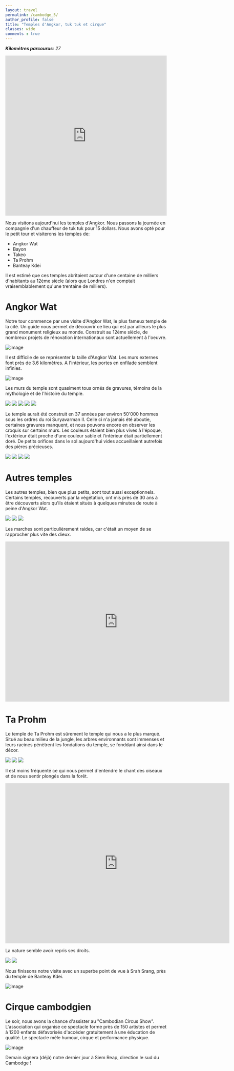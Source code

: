 ```yaml
---
layout: travel
permalink: /cambodge_5/
author_profile: false
title: "Temples d'Angkor, tuk tuk et cirque"
classes: wide
comments : true
---
```


<!-- jQuery 1.8 or later, 33 KB -->
<script src="https://ajax.googleapis.com/ajax/libs/jquery/1.11.1/jquery.min.js"></script>

<!-- Fotorama from CDNJS, 19 KB -->
<link  href="https://cdnjs.cloudflare.com/ajax/libs/fotorama/4.6.4/fotorama.css" rel="stylesheet">
<script src="https://cdnjs.cloudflare.com/ajax/libs/fotorama/4.6.4/fotorama.js"></script>

***Kilomètres parcourus***: *27*

<iframe src="https://www.google.com/maps/d/u/0/embed?mid=11EmoT3vG8HMVtzV-9UDV6fPcCu6giZY2" width="100%" height="500" frameBorder="0"></iframe>

<br>

Nous visitons aujourd'hui les temples d'Angkor. Nous passons la journée en compagnie d'un chauffeur de tuk tuk pour 15 dollars. Nous avons opté pour le petit tour et visiterons les temples de:
- Angkor Wat
- Bayon
- Takeo
- Ta Prohm
- Banteay Kdei

Il est estimé que ces temples abritaient autour d'une centaine de milliers d'habitants au 12ème siècle (alors que Londres n'en comptait vraisemblablement qu'une trentaine de milliers).

# Angkor Wat

Notre tour commence par une visite d'Angkor Wat, le plus fameux temple de la cité. Un guide nous permet de découvrir ce lieu qui est par ailleurs le plus grand monument religieux au monde. Construit au 12ème siècle, de nombreux projets de rénovation internationaux sont actuellement à l'oeuvre. 

![image](https://drive.google.com/uc?id=1p62A7J2arJII9dIyNNq7-In65KVPiLUa)

Il est difficile de se représenter la taille d'Angkor Wat. Les murs externes font près de 3.6 kilomètres. A l'intérieur, les portes en enfilade semblent infinies.

![image](https://drive.google.com/uc?id=1uHFpeWw4RqARpSt0dPDdBJEqiesxVuaQ)

Les murs du temple sont quasiment tous ornés de gravures, témoins de la mythologie et de l'histoire du temple.

<div class="fotorama">
  <img src="https://drive.google.com/uc?id=1RsgH9hosgJANVuDqu8HzQ-oYFzXhN_ra">
  <img src="https://drive.google.com/uc?id=1_y8i9zltBcZmKPh0iZBgWlTSzQ7S23ca">
  <img src="https://drive.google.com/uc?id=1OyK8tojR_YKidKt__XaU30TjJGZS4Gb-">
  <img src="https://drive.google.com/uc?id=1dXWXt6FEsZvJR50E-pJRto97RconDF_M">
  <img src="https://drive.google.com/uc?id=18QYHolkAjga5-NooRADsdG04GGEbNImc">
</div>

Le temple aurait été construit en 37 années par environ 50'000 hommes sous les ordres du roi Suryavarman II. Celle ci n'a jamais été aboutie, certaines gravures manquent, et nous pouvons encore en observer les croquis sur certains murs. Les couleurs étaient bien plus vives à l'époque, l'extérieur était proche d'une couleur sable et l'intérieur était partiellement doré. De petits orifices dans le sol aujourd'hui vides accueillaient autrefois des pières précieuses. 

<div class="fotorama">
  <img src="https://drive.google.com/uc?id=1--Y_3ik-NLh7XxQUU2Gl51oK7AxDp8UM">
  <img src="https://drive.google.com/uc?id=1LRIZS8evKuwZZ0Tis5T_2cAuqZkjdKgh">
  <img src="https://drive.google.com/uc?id=1Fb_Oh4huON0JMKxgaAiF1iD3AxPvJtQd">
  <img src="https://drive.google.com/uc?id=1LcdI5rW31BAUU8CgUF4d7fO0mDSqIh_F">
</div>

# Autres temples

Les autres temples, bien que plus petits, sont tout aussi exceptionnels. Certains temples, recouverts par la végétation, ont mis près de 30 ans à être découverts alors qu'ils étaient situés à quelques minutes de route à peine d'Angkor Wat.

<div class="fotorama">
  <img src="https://drive.google.com/uc?id=1Chddzi5f8VgMA_td1XtD-3GCVx-vvxET">
  <img src="https://drive.google.com/uc?id=1yqdiOUdwo_TBl193kbZ8rX0dhAuQBUbw">
  <img src="https://drive.google.com/uc?id=18bdxpcow_l9PrfcI1h5ByQvreZ8M49Gl">
</div>

Les marches sont particulièrement raides, car c'était un moyen de se rapprocher plus vite des dieux.

<iframe width="700" height="500" src="https://www.youtube.com/embed/eGQ49VriFvc" frameborder="0" allow="accelerometer; autoplay; encrypted-media; gyroscope; picture-in-picture" allowfullscreen></iframe>

<br>

# Ta Prohm

Le temple de Ta Prohm est sûrement le temple qui nous a le plus marqué. Situé au beau milieu de la jungle, les arbres environnants sont immenses et leurs racines pénètrent les fondations du temple, se fonddant ainsi dans le décor.

<div class="fotorama">
  <img src="https://drive.google.com/uc?id=1L1g55cyCh3_p0LBNJi_U0nSe-onC7ijz">
  <img src="https://drive.google.com/uc?id=1HtJeoAQzNmi_ARiWn5B0bASu80sJ6BK_">
  <img src="https://drive.google.com/uc?id=1QnBO_eOcXU7B-W2Pg0ZAr_4lzcCsRf1R">
</div>

Il est moins fréquenté ce qui nous permet d'entendre le chant des oiseaux et de nous sentir plongés dans la forêt.

<iframe width="700" height="500" src="https://www.youtube.com/embed/g7xffP0zX6k" frameborder="0" allow="accelerometer; autoplay; encrypted-media; gyroscope; picture-in-picture" allowfullscreen></iframe>

La nature semble avoir repris ses droits.

<div class="fotorama">
  <img src="https://drive.google.com/uc?id=1FtnPZrQAyteiQ0QxDkzSB5AX4CQMTnI1">
  <img src="https://drive.google.com/uc?id=1xS-vR6zGTAra0pagWA-mRe6VOc8wfwVh">
</div>

Nous finissons notre visite avec un superbe point de vue à Srah Srang, près du temple de Banteay Kdei.

![image](https://drive.google.com/uc?id=1QYKpGXcaL1SJpHo4E0224pBWrIzTf1Za)

# Cirque cambodgien

Le soir, nous avons la chance d'assister au "Cambodian Circus Show". L'association qui organise ce spectacle forme près de 150 artistes et permet à 1200 enfants défavorisés d'accéder gratuitement à une éducation de qualité. Le spectacle mêle humour, cirque et performance physique.

![image](https://drive.google.com/uc?id=1cciZObGZyqdDPgorWlXoAV-8fhXNAkpJ)

Demain signera (déjà) notre dernier jour à Siem Reap, direction le sud du Cambodge !
